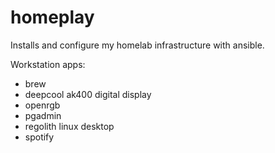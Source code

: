 homeplay
====
Installs and configure my homelab infrastructure with ansible.

Workstation apps:
-  brew
-  deepcool ak400 digital display
-  openrgb
-  pgadmin
-  regolith linux desktop
-  spotify

